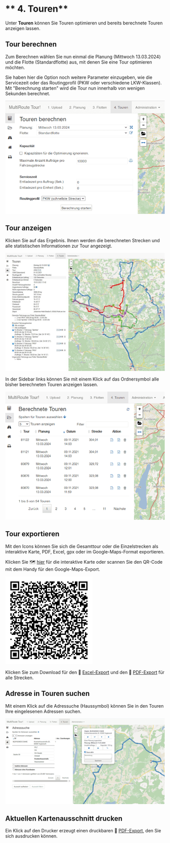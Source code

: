 # ** 4. Touren**

Unter **Touren** können Sie Touren optimieren und bereits berechnete Touren anzeigen lassen. 

## Tour berechnen

Zum Berechnen wählen Sie nun einmal die Planung (Mittwoch 13.03.2024) und die Flotte (Standardflotte) aus, mit denen Sie eine Tour optimieren möchten. 

Sie haben hier die Option noch weitere Parameter einzugeben, wie die Servicezeit oder das Routingprofil (PKW oder verschiedene LKW-Klassen). Mit "Berechnung starten" wird die Tour nun innerhalb von wenigen Sekunden berechnet.

![!](assets/touren_berechnen.png)

## Tour anzeigen

Klicken Sie auf das Ergebnis. Ihnen werden die berechneten Strecken und alle statistischen Informationen zur Tour angezeigt. 

![!](assets/strecken_v1.jpg)

In der Sidebar links können Sie mit einem Klick auf das Ordnersymbol alle bisher berechneten Touren anzeigen lassen.

![!](assets/berechnete_Touren.png)

## Tour exportieren

Mit den Icons können Sie sich die Gesamttour oder die Einzelstrecken als interaktive Karte, PDF, Excel, gpx oder im Google-Maps-Format exportieren.

Klicken Sie 🗺️ [hier](https://tour.multiroute.de/klick_tour?token=9C278CAECFE8C38CC7D82C26FADDFE0680100C06D22D0401A0BA9BCC118CF3552893F1FBD92AF3F89846B5AD707C30477CE9A167C20315962CAF98022ECD3AEE) für die interaktive Karte oder scannen Sie den QR-Code mit dem Handy für den Google-Maps-Export.

![!](assets/clickmap.gif)

Klicken Sie zum Download für den 💾 [Excel-Export](../assets/downloads/Tourexport.xlsx) und den 💾 [PDF-Export](../assets/downloads/Tourexport.pdf) für alle Strecken.

## Adresse in Touren suchen 

Mit einem Klick auf die Adressuche (Haussymbol) können Sie in den Touren Ihre eingelesenen Adressen suchen. 

![!](assets/Adresssuche_Touren.png)

## Aktuellen Kartenausschnitt drucken

Ein Klick auf den Drucker erzeugt einen druckbaren 💾 [PDF-Export](../assets/Kartendruck.pdf), den Sie sich ausdrucken können.
